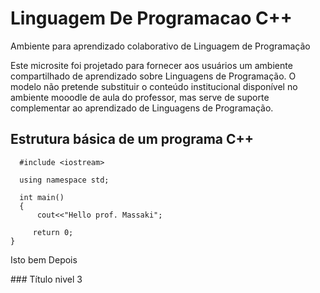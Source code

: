 # Linguagem De Programacao C++
Ambiente para aprendizado colaborativo de Linguagem de Programação

<p>
Este microsite foi projetado para fornecer aos usuários um ambiente compartilhado de aprendizado sobre Linguagens de Programação. O modelo não pretende substituir o conteúdo institucional disponível no ambiente mooodle de aula do professor, mas serve de suporte complementar ao aprendizado de Linguagens de Programação.<br />
</p>

## Estrutura básica de um programa C++


```
  #include <iostream>

  using namespace std;

  int main()
  {
      cout<<"Hello prof. Massaki";

     return 0;
}

```

<p> Isto bem Depois </p>
### Título nivel 3


